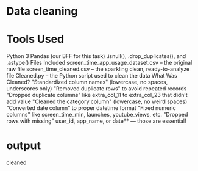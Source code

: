 # Data cleaning 
# Tools Used
Python 3
Pandas (our BFF for this task)
.isnull(), .drop_duplicates(), and .astype()
Files Included
screen_time_app_usage_dataset.csv – the original raw file
screen_time_cleaned.csv – the sparkling clean, ready-to-analyze file
Cleaned.py – the Python script used to clean the data
What Was Cleaned?
"Standardized column names" (lowercase, no spaces, underscores only)
"Removed duplicate rows" to avoid repeated records
"Dropped duplicate columns" like extra_col_11 to extra_col_23 that didn’t add value
"Cleaned the category column" (lowercase, no weird spaces)
"Converted date column" to proper datetime format
"Fixed numeric columns" like screen_time_min, launches, youtube_views, etc.
"Dropped rows with missing" user_id, app_name, or date** — those are essential!
# output 
cleaned
